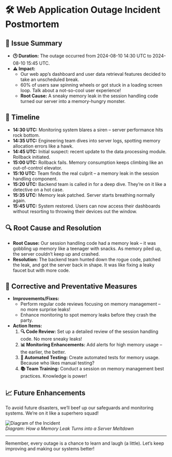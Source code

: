 # 🛠 Web Application Outage Incident Postmortem

## 📅 Issue Summary

- **🕒 Duration:** The outage occurred from 2024-08-10 14:30 UTC to 2024-08-10 15:45 UTC.
- **⚠️ Impact:** 
  - Our web app’s dashboard and user data retrieval features decided to take an unscheduled break.
  - 60% of users saw spinning wheels or got stuck in a loading screen loop. Talk about a not-so-cool user experience!
  - **Root Cause:** A sneaky memory leak in the session handling code turned our server into a memory-hungry monster. 

## 📜 Timeline

- **14:30 UTC:** Monitoring system blares a siren – server performance hits rock bottom.
- **14:35 UTC:** Engineering team dives into server logs, spotting memory allocation errors like a hawk.
- **14:45 UTC:** Initial suspect: recent update to the data processing module. Rollback initiated.
- **15:00 UTC:** Rollback fails. Memory consumption keeps climbing like an out-of-control elevator.
- **15:10 UTC:** Team finds the real culprit – a memory leak in the session handling component.
- **15:20 UTC:** Backend team is called in for a deep dive. They’re on it like a detective on a hot case.
- **15:35 UTC:** Memory leak patched. Server starts breathing normally again.
- **15:45 UTC:** System restored. Users can now access their dashboards without resorting to throwing their devices out the window.

## 🔍 Root Cause and Resolution

- **Root Cause:** Our session handling code had a memory leak – it was gobbling up memory like a teenager with snacks. As memory piled up, the server couldn’t keep up and crashed.
- **Resolution:** The backend team hunted down the rogue code, patched the leak, and got the server back in shape. It was like fixing a leaky faucet but with more code.

## 🚀 Corrective and Preventative Measures

- **Improvements/Fixes:**
  - Perform regular code reviews focusing on memory management – no more surprise leaks!
  - Enhance monitoring to spot memory leaks before they crash the party.
- **Action Items:**
  1. **🔍 Code Review:** Set up a detailed review of the session handling code. No more sneaky leaks!
  2. **📊 Monitoring Enhancements:** Add alerts for high memory usage – the earlier, the better.
  3. **🧪 Automated Testing:** Create automated tests for memory usage. Because who likes manual testing?
  4. **📚 Team Training:** Conduct a session on memory management best practices. Knowledge is power!

## 📈 Future Enhancements

To avoid future disasters, we’ll beef up our safeguards and monitoring systems. We’re on it like a superhero squad!

![Diagram of the Incident](https://www.bing.com/images/create/a-minimalist-flowchart-with-basic-shapes-and-arrow/1-66c25180dc52483fb6607f6e93adb311?id=l7E5X8ZmVaNXdBbRhfApXQ%3d%3d&view=detailv2&idpp=genimg&idpclose=1&thId=OIG2.b0D81PVo0PIAW.3oSl5e&frame=sydedg&skey=IZ1tY0M3KFPevHBwYyi2XHTIkzqUrNQypecdpkWLzR0&FORM=SYDBIC)  
*Diagram: How a Memory Leak Turns into a Server Meltdown*

---

Remember, every outage is a chance to learn and laugh (a little). Let’s keep improving and making our systems better!
